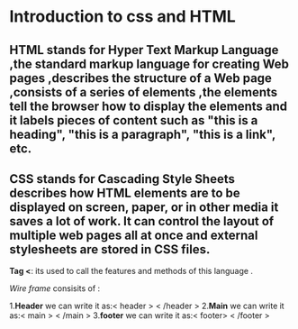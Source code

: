# Introduction to css and HTML
## HTML stands for Hyper Text Markup Language ,the standard markup language for creating Web pages ,describes the structure of a Web page ,consists of a series of elements ,the elements tell the browser how to display the elements and it labels pieces of content such as "this is a heading", "this is a paragraph", "this is a link", etc.
## CSS stands for Cascading Style Sheets describes how HTML elements are to be displayed on screen, paper, or in other media it saves a lot of work. It can control the layout of multiple web pages all at once and external stylesheets are stored in CSS files.
**Tag <**: its used to call the features and methods of this language .

*Wire frame* consisits of :

1.**Header** we can write it as:< header > < /header >
2.**Main** we can write it as:< main > < /main >
3.**footer** we can write it as:< footer> < /footer >

